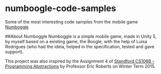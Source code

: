 # numboogle-code-samples
Some of the most interesting code samples from the mobile game [Numboggle](www.youtube.com)

##About Numboggle
Numboggle is a simple mobile game, made in Unity 5, by myself based on a existing game, the Boogle, with the help of Luisa Rodrigues (who had the ideia, helped in the specification, tested and gave support).

This project was also inspired by the Assignment 4 of [Standford CS106B - Programming Abstractions](http://cs.stanford.edu/people/eroberts/courses/cs106b) by Professor Eric Roberts on Winter Term 2015.
